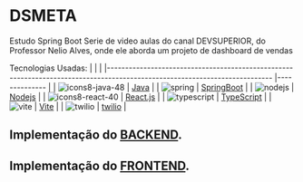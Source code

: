 # DSMETA
Estudo Spring Boot
Serie de video aulas do canal DEVSUPERIOR, do Professor Nelio Alves, onde ele aborda um projeto de dashboard de vendas

Tecnologias Usadas:
|                                                                                                                           	|              	|
|---------------------------------------------------------------------------------------------------------------------------	|--------------	|
| ![icons8-java-48](https://user-images.githubusercontent.com/54747995/202464992-b2906f4f-f6ce-4556-a38f-e86f122b2369.svg)  	|    [Java]    	|
| ![spring](https://user-images.githubusercontent.com/54747995/202483198-765237b6-6f26-4d98-93d5-8245322b11b4.png)          	| [SpringBoot] 	|
| ![nodejs](https://user-images.githubusercontent.com/54747995/202478741-d6ac77b7-14ec-4e49-878c-ccab78b6bc58.png)          	|   [Nodejs]   	|
| ![icons8-react-40](https://user-images.githubusercontent.com/54747995/202463519-bd52ff22-658a-402a-8933-3c7bdfbfe201.svg) 	|  [React.js]  	|
| ![typescript](https://user-images.githubusercontent.com/54747995/202483060-fe206af6-488b-4a4c-84a0-6b429c36f439.png)      	| [TypeScript] 	|
| ![vite](https://user-images.githubusercontent.com/54747995/202462969-f61d307e-7e82-421c-acfe-81bfb4f7355b.svg)            	|    [Vite]    	|
| ![twilio](https://user-images.githubusercontent.com/54747995/202486518-6230f3bb-0a7d-4f26-bb0e-8f16ae3bf0ed.png)          	|   [twilio]   	|

## Implementação do [BACKEND].
## Implementação do [FRONTEND].
[//]: #

[React.js]: <https://reactjs.org/>
[Java]: <https://www.java.com/>
[SpringBoot]: <https://spring.io/projects/spring-boot>
[TypeScript]: <https://www.typescriptlang.org/>
[Nodejs]: <https://nodejs.org/>
[Vite]: <https://vitejs.dev/>
[twilio]: <https://www.twilio.com/>
[BACKEND]: <https://github.com/rogerplis/dsmeta/blob/master/backend/HELP.md>
[FRONTEND]: <https://github.com/rogerplis/dsmeta/blob/master/frontend/Help.md>


